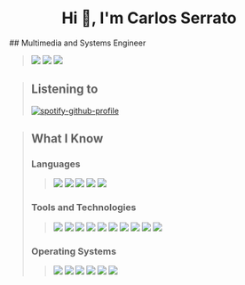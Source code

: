 <h1 align="center">Hi 👋, I'm Carlos Serrato</h1>
## Multimedia and Systems Engineer

> [<img src="https://ziadoua.github.io/m3-Markdown-Badges/badges/MyPortfolio/myportfolio1.svg">](https://shub39.netlify.app)
> [<img src="https://ziadoua.github.io/m3-Markdown-Badges/badges/Discord/discord2.svg">](https://discord.gg/https://discord.gg/nxA2hgtEKf)
> [<img src="https://ziadoua.github.io/m3-Markdown-Badges/badges/Telegram/telegram1.svg">](https://t.me/shub39)

> ## Listening to
> [![spotify-github-profile](https://spotify-github-profile.kittinanx.com/api/view?uid=31z7oxobdiwrat5belvf7biitlny&cover_image=true&theme=novatorem&show_offline=false&background_color=121212&interchange=true&bar_color=53b14f&bar_color_cover=false)](https://spotify-github-profile.kittinanx.com/api/view?uid=31z7oxobdiwrat5belvf7biitlny&redirect=true)

> ## What I Know
> ### Languages
>> [<img src="https://ziadoua.github.io/m3-Markdown-Badges/badges/Kotlin/kotlin1.svg">]()
> [<img src="https://ziadoua.github.io/m3-Markdown-Badges/badges/Python/python3.svg">]()
> [<img src="https://ziadoua.github.io/m3-Markdown-Badges/badges/C++/c++2.svg">]()
> [<img src="https://ziadoua.github.io/m3-Markdown-Badges/badges/C/c3.svg">]()
> [<img src="https://ziadoua.github.io/m3-Markdown-Badges/badges/Rust/rust1.svg">]()
> 
> ### Tools and Technologies
>> [<img src="https://ziadoua.github.io/m3-Markdown-Badges/badges/Linux/linux3.svg">]() 
> [<img src="https://ziadoua.github.io/m3-Markdown-Badges/badges/AndroidStudio/androidstudio2.svg">]()
> [<img src="https://ziadoua.github.io/m3-Markdown-Badges/badges/Git/git1.svg">]()
> [<img src="https://ziadoua.github.io/m3-Markdown-Badges/badges/Github/github1.svg">]()
> [<img src="https://ziadoua.github.io/m3-Markdown-Badges/badges/IDEA/idea1.svg">]()
> [<img src="https://ziadoua.github.io/m3-Markdown-Badges/badges/PyCharm/pycharm2.svg">]()
> [<img src="https://ziadoua.github.io/m3-Markdown-Badges/badges/RaspberryPI/raspberrypi1.svg">]()
> [<img src="https://ziadoua.github.io/m3-Markdown-Badges/badges/Shell/shell1.svg">]()
> [<img src="https://ziadoua.github.io/m3-Markdown-Badges/badges/SQLite/sqlite1.svg">]()
> [<img src="https://ziadoua.github.io/m3-Markdown-Badges/badges/Vim/vim2.svg">]()
> 
> ### Operating Systems
>> [<img src="https://ziadoua.github.io/m3-Markdown-Badges/badges/Arch/arch1.svg">]()
> [<img src="https://ziadoua.github.io/m3-Markdown-Badges/badges/Android/android2.svg">]()
> [<img src="https://ziadoua.github.io/m3-Markdown-Badges/badges/Debian/debian1.svg">]()
> [<img src="https://ziadoua.github.io/m3-Markdown-Badges/badges/Fedora/fedora1.svg">]()
> [<img src="https://ziadoua.github.io/m3-Markdown-Badges/badges/Ubuntu/ubuntu1.svg">]()
> [<img src="https://ziadoua.github.io/m3-Markdown-Badges/badges/Windows/windows1.svg">]()
